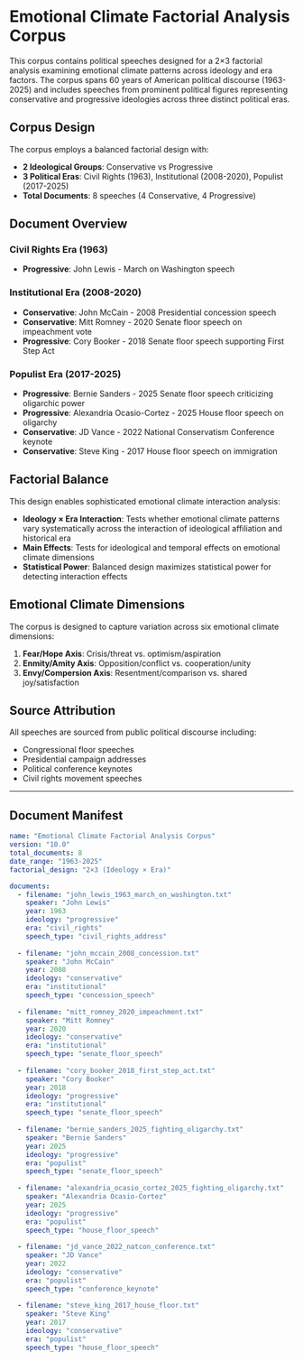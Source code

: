 # Emotional Climate Factorial Analysis Corpus

This corpus contains political speeches designed for a 2×3 factorial analysis examining emotional climate patterns across ideology and era factors. The corpus spans 60 years of American political discourse (1963-2025) and includes speeches from prominent political figures representing conservative and progressive ideologies across three distinct political eras.

## Corpus Design

The corpus employs a balanced factorial design with:
- **2 Ideological Groups**: Conservative vs Progressive
- **3 Political Eras**: Civil Rights (1963), Institutional (2008-2020), Populist (2017-2025)
- **Total Documents**: 8 speeches (4 Conservative, 4 Progressive)

## Document Overview

### Civil Rights Era (1963)
- **Progressive**: John Lewis - March on Washington speech

### Institutional Era (2008-2020)
- **Conservative**: John McCain - 2008 Presidential concession speech
- **Conservative**: Mitt Romney - 2020 Senate floor speech on impeachment vote
- **Progressive**: Cory Booker - 2018 Senate floor speech supporting First Step Act

### Populist Era (2017-2025)
- **Progressive**: Bernie Sanders - 2025 Senate floor speech criticizing oligarchic power
- **Progressive**: Alexandria Ocasio-Cortez - 2025 House floor speech on oligarchy
- **Conservative**: JD Vance - 2022 National Conservatism Conference keynote
- **Conservative**: Steve King - 2017 House floor speech on immigration

## Factorial Balance

This design enables sophisticated emotional climate interaction analysis:
- **Ideology × Era Interaction**: Tests whether emotional climate patterns vary systematically across the interaction of ideological affiliation and historical era
- **Main Effects**: Tests for ideological and temporal effects on emotional climate dimensions
- **Statistical Power**: Balanced design maximizes statistical power for detecting interaction effects

## Emotional Climate Dimensions

The corpus is designed to capture variation across six emotional climate dimensions:
1. **Fear/Hope Axis**: Crisis/threat vs. optimism/aspiration
2. **Enmity/Amity Axis**: Opposition/conflict vs. cooperation/unity
3. **Envy/Compersion Axis**: Resentment/comparison vs. shared joy/satisfaction

## Source Attribution

All speeches are sourced from public political discourse including:
- Congressional floor speeches
- Presidential campaign addresses
- Political conference keynotes
- Civil rights movement speeches

---

## Document Manifest

```yaml
name: "Emotional Climate Factorial Analysis Corpus"
version: "10.0"
total_documents: 8
date_range: "1963-2025"
factorial_design: "2×3 (Ideology × Era)"

documents:
  - filename: "john_lewis_1963_march_on_washington.txt"
    speaker: "John Lewis"
    year: 1963
    ideology: "progressive"
    era: "civil_rights"
    speech_type: "civil_rights_address"
    
  - filename: "john_mccain_2008_concession.txt"
    speaker: "John McCain"
    year: 2008
    ideology: "conservative"
    era: "institutional"
    speech_type: "concession_speech"
    
  - filename: "mitt_romney_2020_impeachment.txt"
    speaker: "Mitt Romney"
    year: 2020
    ideology: "conservative"
    era: "institutional"
    speech_type: "senate_floor_speech"
    
  - filename: "cory_booker_2018_first_step_act.txt"
    speaker: "Cory Booker"
    year: 2018
    ideology: "progressive"
    era: "institutional"
    speech_type: "senate_floor_speech"
    
  - filename: "bernie_sanders_2025_fighting_oligarchy.txt"
    speaker: "Bernie Sanders"
    year: 2025
    ideology: "progressive"
    era: "populist"
    speech_type: "senate_floor_speech"
    
  - filename: "alexandria_ocasio_cortez_2025_fighting_oligarchy.txt"
    speaker: "Alexandria Ocasio-Cortez"
    year: 2025
    ideology: "progressive"
    era: "populist"
    speech_type: "house_floor_speech"
    
  - filename: "jd_vance_2022_natcon_conference.txt"
    speaker: "JD Vance"
    year: 2022
    ideology: "conservative"
    era: "populist"
    speech_type: "conference_keynote"
    
  - filename: "steve_king_2017_house_floor.txt"
    speaker: "Steve King"
    year: 2017
    ideology: "conservative"
    era: "populist"
    speech_type: "house_floor_speech"
```

